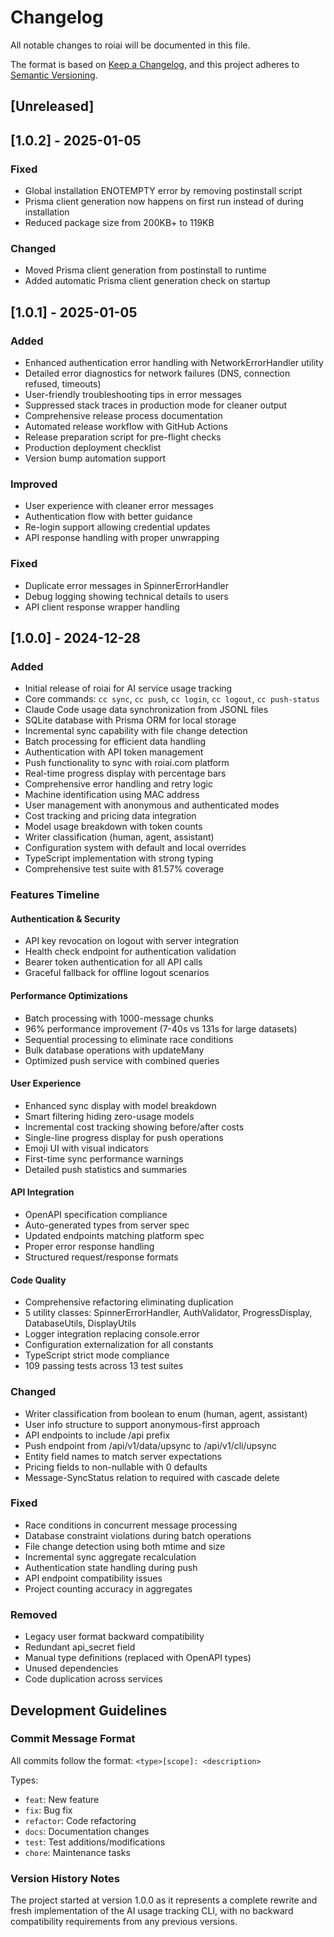 # Changelog

All notable changes to roiai will be documented in this file.

The format is based on [Keep a Changelog](https://keepachangelog.com/en/1.0.0/),
and this project adheres to [Semantic Versioning](https://semver.org/spec/v2.0.0.html).

## [Unreleased]

## [1.0.2] - 2025-01-05

### Fixed
- Global installation ENOTEMPTY error by removing postinstall script
- Prisma client generation now happens on first run instead of during installation
- Reduced package size from 200KB+ to 119KB

### Changed
- Moved Prisma client generation from postinstall to runtime
- Added automatic Prisma client generation check on startup

## [1.0.1] - 2025-01-05

### Added
- Enhanced authentication error handling with NetworkErrorHandler utility
- Detailed error diagnostics for network failures (DNS, connection refused, timeouts)
- User-friendly troubleshooting tips in error messages
- Suppressed stack traces in production mode for cleaner output
- Comprehensive release process documentation
- Automated release workflow with GitHub Actions
- Release preparation script for pre-flight checks
- Production deployment checklist
- Version bump automation support

### Improved
- User experience with cleaner error messages
- Authentication flow with better guidance
- Re-login support allowing credential updates
- API response handling with proper unwrapping

### Fixed
- Duplicate error messages in SpinnerErrorHandler
- Debug logging showing technical details to users
- API client response wrapper handling

## [1.0.0] - 2024-12-28

### Added
- Initial release of roiai for AI service usage tracking
- Core commands: `cc sync`, `cc push`, `cc login`, `cc logout`, `cc push-status`
- Claude Code usage data synchronization from JSONL files
- SQLite database with Prisma ORM for local storage
- Incremental sync capability with file change detection
- Batch processing for efficient data handling
- Authentication with API token management
- Push functionality to sync with roiai.com platform
- Real-time progress display with percentage bars
- Comprehensive error handling and retry logic
- Machine identification using MAC address
- User management with anonymous and authenticated modes
- Cost tracking and pricing data integration
- Model usage breakdown with token counts
- Writer classification (human, agent, assistant)
- Configuration system with default and local overrides
- TypeScript implementation with strong typing
- Comprehensive test suite with 81.57% coverage

### Features Timeline

#### Authentication & Security
- API key revocation on logout with server integration
- Health check endpoint for authentication validation
- Bearer token authentication for all API calls
- Graceful fallback for offline logout scenarios

#### Performance Optimizations
- Batch processing with 1000-message chunks
- 96% performance improvement (7-40s vs 131s for large datasets)
- Sequential processing to eliminate race conditions
- Bulk database operations with updateMany
- Optimized push service with combined queries

#### User Experience
- Enhanced sync display with model breakdown
- Smart filtering hiding zero-usage models
- Incremental cost tracking showing before/after costs
- Single-line progress display for push operations
- Emoji UI with visual indicators
- First-time sync performance warnings
- Detailed push statistics and summaries

#### API Integration
- OpenAPI specification compliance
- Auto-generated types from server spec
- Updated endpoints matching platform spec
- Proper error response handling
- Structured request/response formats

#### Code Quality
- Comprehensive refactoring eliminating duplication
- 5 utility classes: SpinnerErrorHandler, AuthValidator, ProgressDisplay, DatabaseUtils, DisplayUtils
- Logger integration replacing console.error
- Configuration externalization for all constants
- TypeScript strict mode compliance
- 109 passing tests across 13 test suites

### Changed
- Writer classification from boolean to enum (human, agent, assistant)
- User info structure to support anonymous-first approach
- API endpoints to include /api prefix
- Push endpoint from /api/v1/data/upsync to /api/v1/cli/upsync
- Entity field names to match server expectations
- Pricing fields to non-nullable with 0 defaults
- Message-SyncStatus relation to required with cascade delete

### Fixed
- Race conditions in concurrent message processing
- Database constraint violations during batch operations
- File change detection using both mtime and size
- Incremental sync aggregate recalculation
- Authentication state handling during push
- API endpoint compatibility issues
- Project counting accuracy in aggregates

### Removed
- Legacy user format backward compatibility
- Redundant api_secret field
- Manual type definitions (replaced with OpenAPI types)
- Unused dependencies
- Code duplication across services

## Development Guidelines

### Commit Message Format
All commits follow the format: `<type>[scope]: <description>`

Types:
- `feat`: New feature
- `fix`: Bug fix
- `refactor`: Code refactoring
- `docs`: Documentation changes
- `test`: Test additions/modifications
- `chore`: Maintenance tasks

### Version History Notes
The project started at version 1.0.0 as it represents a complete rewrite and fresh implementation of the AI usage tracking CLI, with no backward compatibility requirements from any previous versions.